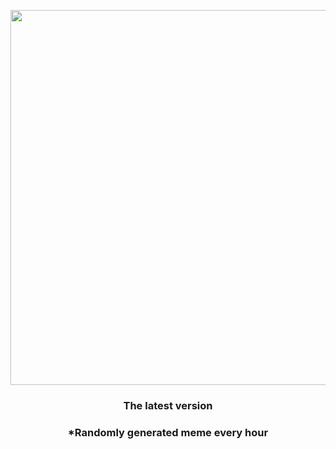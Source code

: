 <p align="center">
        <img src="https://i.redd.it/vw4ssiqhj3u81.jpg" width="600" height="600">
        </p>
        <h3 align="center">The latest version</h3>
        <h3 align="center">*Randomly generated meme every hour</h3>
    